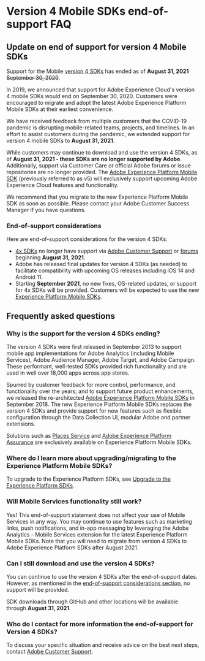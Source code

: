 # Version 4 Mobile SDKs end-of-support FAQ

## Update on end of support for version 4 Mobile SDKs

<InlineAlert variant="warning" slots="text"/>

Support for the Mobile [version 4 SDKs](https://github.com/Adobe-Marketing-Cloud/mobile-services) has ended as of **August 31, 2021** ~~September 30, 2020~~.

In 2019, we announced that support for Adobe Experience Cloud's version 4 mobile SDKs would end on September 30, 2020. Customers were encouraged to migrate and adopt the latest Adobe Experience Platform Mobile SDKs at their earliest convenience.

We have received feedback from multiple customers that the COVID-19 pandemic is disrupting mobile-related teams, projects, and timelines. In an effort to assist customers during the pandemic, we extended support for version 4 mobile SDKs to **August 31, 2021**.

While customers may continue to download and use the version 4 SDKs, as of **August 31, 2021 - these SDKs are no longer supported by Adobe**. Additionally, support via Customer Care or official Adobe forums or issue repositories are no longer provided. The [Adobe Experience Platform Mobile SDK](./index.md) (previously referred to as v5) will exclusively support upcoming Adobe Experience Cloud features and functionality.

We recommend that you migrate to the new Experience Platform Mobile SDK as soon as possible. Please contact your Adobe Customer Success Manager if you have questions.

### End-of-support considerations

Here are end-of-support considerations for the version 4 SDKs:

* [4x SDKs](https://github.com/Adobe-Marketing-Cloud/mobile-services) no longer have support via [Adobe Customer Support](https://experienceleague.adobe.com/?support-solution=General#support) or [forums](https://github.com/Adobe-Marketing-Cloud/mobile-services/issues) beginning **August 31, 2021.**
* Adobe has released final updates for version 4 SDKs (as needed) to facilitate compatibility with upcoming OS releases including iOS 14 and Android 11.
* Starting **September 2021**, no new fixes, OS-related updates, or support for 4x SDKs will be provided.  Customers will be expected to use the new [Experience Platform Mobile SDKs](./index.md).

## Frequently asked questions

### Why is the support for the version 4 SDKs ending?

The version 4 SDKs were first released in September 2013 to support mobile app implementations for Adobe Analytics (including Mobile Services), Adobe Audience Manager, Adobe Target, and Adobe Campaign. These performant, well-tested SDKs provided rich functionality and are used in well over 18,000 apps across app stores.

Spurred by customer feedback for more control, performance, and functionality over the years; and to support future product enhancements, we released the re-architected [Adobe Experience Platform Mobile SDKs](./index.md) in September 2018. The new Experience Platform Mobile SDKs replaces the version 4 SDKs and provide support for new features such as flexible configuration through the Data Collection UI, modular Adobe and partner extensions.

Solutions such as [Places Service](https://experienceleague.adobe.com/docs/places/using/home.html) and [Adobe Experience Platform Assurance](https://experienceleague.adobe.com/docs/experience-platform/assurance/home.html) are exclusively available on Experience Platform Mobile SDKs.

### Where do I learn more about upgrading/migrating to the Experience Platform Mobile SDKs?

To upgrade to the Experience Platform SDKs, see [Upgrade to the Experience Platform SDKs](./upgrade-platform-sdks/index.md).

### Will Mobile Services functionality still work?

Yes! This end-of-support statement does not affect your use of Mobile Services in any way. You may continue to use features such as marketing links, push notifications, and in-app messaging by leveraging the Adobe Analytics - Mobile Services extension for the latest Experience Platform Mobile SDKs. Note that you will need to migrate from version 4 SDKs to Adobe Experience Platform SDKs after August 2021.

### Can I still download and use the version 4 SDKs?

You can continue to use the version 4 SDKs after the end-of-support dates. However, as mentioned in the [end-of-support considerations section](#end-of-support-considerations), no support will be provided.

<InlineAlert variant="warning" slots="text"/>

SDK downloads through GitHub and other locations will be available through **August 31, 2021**.

### Who do I contact for more information the end-of-support for Version 4 SDKs?

To discuss your specific situation and receive advice on the best next steps, contact [Adobe Customer Support](https://experienceleague.adobe.com/?support-solution=General#support).
